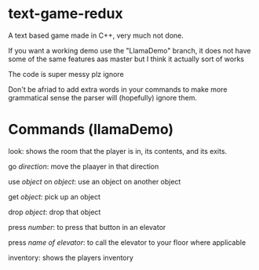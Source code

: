 # text-game-redux
A text based game made in C++, very much not done.

If you want a working demo use the "LlamaDemo" branch, it does not have some of the
same features aas master but I think it actually sort of works

The code is super messy plz ignore

Don't be afriad to add extra words in your commands to make more grammatical sense
the parser will (hopefully) ignore them. 

# Commands (llamaDemo)
look: shows the room that the player is in, its contents, and its exits.

go *direction*: move the plaayer in that direction

use *object* on *object*: use an object on another object

get *object*: pick up an object

drop *object*: drop that object

press *number*: to press that button in an elevator

press *name of elevator*: to call the elevator to your floor where applicable

inventory: shows the players inventory
